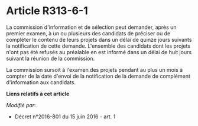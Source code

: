 # Article R313-6-1

La commission d'information et de sélection peut demander, après un premier examen, à un ou plusieurs des candidats de
préciser ou de compléter le contenu de leurs projets dans un délai de quinze jours suivants la notification de cette demande.
L'ensemble des candidats dont les projets n'ont pas été refusés au préalable en est informé dans un délai de huit jours
suivant la réunion de la commission. 

La commission sursoit à l'examen des projets pendant au plus un mois à compter de la date d'envoi de la notification de la
demande de complément d'information aux candidats.

**Liens relatifs à cet article**

_Modifié par_:

  - Décret n°2016-801 du 15 juin 2016 - art. 1
